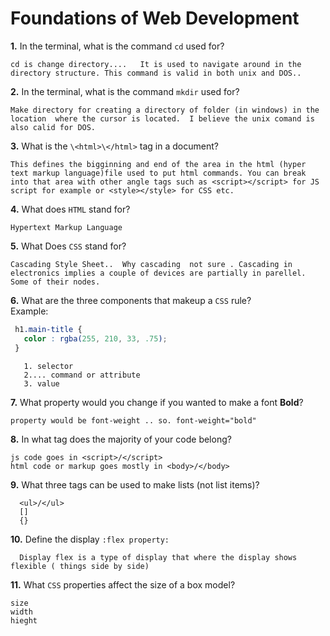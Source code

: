 # Foundations of Web Development

**1.** In the terminal, what is the command `cd` used for?
<!-- enter you answer  in the space below -->
``` 
cd is change directory....   It is used to navigate around in the directory structure. This command is valid in both unix and DOS.. 

```

**2.** In the terminal, what is the command `mkdir` used for?
<!-- enter you answer in the space below -->
```
Make directory for creating a directory of folder (in windows) in the location  where the cursor is located.  I believe the unix comand is also calid for DOS.

```

**3.** What is the `\<html>\</html>` tag in a document?
<!-- enter you answer in the space below -->
```
This defines the bigginning and end of the area in the html (hyper text markup language)file used to put html commands. You can break into that area with other angle tags such as <script></script> for JS script for example or <style></style> for CSS etc.

```

**4.** What does `HTML` stand for?
<!-- enter you answer in the space below -->
```
Hypertext Markup Language
```

**5.** What Does `CSS` stand for?
<!-- enter you answer in the space below -->
```
Cascading Style Sheet..  Why cascading  not sure . Cascading in electronics implies a couple of devices are partially in parellel. Some of their nodes.

```

**6.** What are the three components that makeup a `CSS` rule? <br> Example:
```css
 h1.main-title {
   color : rgba(255, 210, 33, .75);
 } 
```  
<!-- enter you answer in the space below -->
```
   1. selector   
   2.... command or attribute    
   3. value
```

**7.** What property would you change if you wanted to make a font **Bold**?
<!-- enter you answer in the space below -->
```
property would be font-weight .. so. font-weight="bold"
```

**8.** In what tag does the majority of your code belong?
<!-- enter you answer in the space below -->
```
js code goes in <script>/</script>
html code or markup goes mostly in <body>/</body>
```

**9.** What three tags can be used to make lists (not list items)?
<!-- enter you answer in the space below -->
```
  <ul>/</ul>
  []
  {}

```

**10.** Define the display `:flex property:`
<!-- enter you answer in the space below -->
```
  Display flex is a type of display that where the display shows flexible ( things side by side)
```

**11.** What `CSS` properties affect the size of a box model?
<!-- enter you answer in the space below -->
```
size
width
hieght

```
